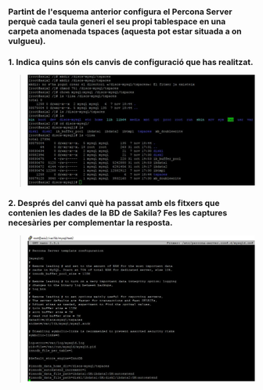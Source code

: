 ### Partint de l'esquema anterior configura el Percona Server perquè cada taula generi el seu propi tablespace en una carpeta anomenada tspaces (aquesta pot estar situada a on vulgueu). 
### 1. Indica quins són els canvis de configuració que has realitzat.
>  ![11](https://raw.githubusercontent.com/Josep88/MP10UF2-A3/master/img/exercici2-3/Captura10.JPG)  

### 2. Després del canvi què ha passat amb els fitxers que contenien les dades de la BD de Sakila? Fes les captures necesàries per complementar la resposta.
>  ![11](https://raw.githubusercontent.com/Josep88/MP10UF2-A3/master/img/exercici2-3/Captura11.JPG)  
